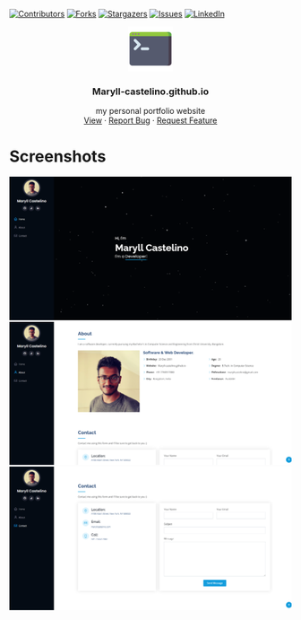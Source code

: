 [![Contributors][contributors-shield]][contributors-url]
[![Forks][forks-shield]][forks-url]
[![Stargazers][stars-shield]][stars-url]
[![Issues][issues-shield]][issues-url]
[![LinkedIn][linkedin-shield]][linkedin-url]

<div align="center">
  <a href="https://github.com/Maryll-castelino/Maryll-castelino.github.io">
    <img src="assets/img/icon.png" alt="Logo" width="80" height="80">
  </a>

<h3 align="center">Maryll-castelino.github.io</h3>

  <p align="center">
    my personal portfolio website
    <br />
    <a href="https://maryll-castelino.github.io/">View</a>
    ·
    <a href="https://github.com/Maryll-castelino/Maryll-castelino.github.io/issues">Report Bug</a>
    ·
    <a href="https://github.com/Maryll-castelino/Maryll-castelino.github.io/issues">Request Feature</a>
  </p>
</div>

# Screenshots

![landing page](assets/img/thumbnail/Index.png)
![about](assets/img/thumbnail/about.png)
![contact form](assets/img/thumbnail/contact.png)

<!-- MARKDOWN LINKS & IMAGES -->
<!-- https://www.markdownguide.org/basic-syntax/#reference-style-links -->
[contributors-shield]: https://img.shields.io/github/contributors/Maryll-castelino/Maryll-castelino.github.io.svg?style=for-the-badge
[contributors-url]: https://github.com/Maryll-castelino/Maryll-castelino.github.io/graphs/contributors
[forks-shield]: https://img.shields.io/github/forks/Maryll-castelino/Maryll-castelino.github.io.svg?style=for-the-badge
[forks-url]: https://github.com/Maryll-castelino/Maryll-castelino.github.io/network/members
[stars-shield]: https://img.shields.io/github/stars/Maryll-castelino/Maryll-castelino.github.io.svg?style=for-the-badge
[stars-url]: https://github.com/Maryll-castelino/Maryll-castelino.github.io/stargazers
[issues-shield]: https://img.shields.io/github/issues/Maryll-castelino/Maryll-castelino.github.io.svg?style=for-the-badge
[issues-url]: https://github.com/Maryll-castelino/Maryll-castelino.github.io/issues
[linkedin-shield]: https://img.shields.io/badge/-LinkedIn-black.svg?style=for-the-badge&logo=linkedin&colorB=555
[linkedin-url]: https://linkedin.com/in/maryll-castelino-364085192/